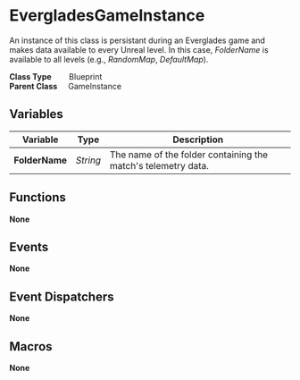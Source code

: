 # EvergladesGameInstance
An instance of this class is persistant during an Everglades game and makes data
 available to every Unreal level. In this case, *FolderName* is available to all 
levels (e.g., *RandomMap*, *DefaultMap*).  

**Class Type**&nbsp; &nbsp; &nbsp; &nbsp; Blueprint  
**Parent Class** &nbsp; &nbsp; GameInstance  

## Variables
|Variable       |Type       |Description                                                    |
|---------------|-----------|---------------------------------------------------------------|
|**FolderName** |*String*   |The name of the folder containing the match's telemetry data.  |

## Functions
**None**

## Events
**None**

## Event Dispatchers
**None**

## Macros
**None**